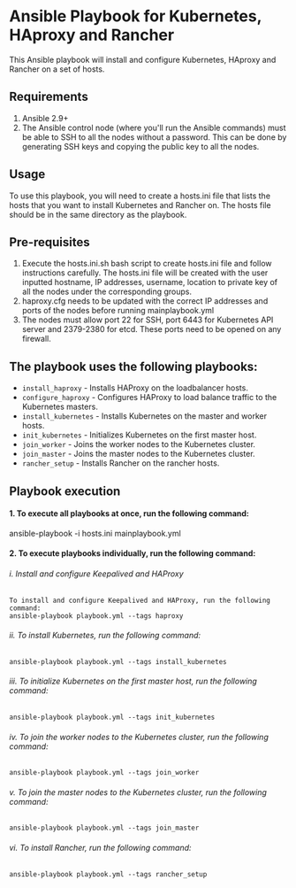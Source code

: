 # Ansible Playbook for Kubernetes, HAproxy and Rancher
This Ansible playbook will install and configure Kubernetes, HAproxy and Rancher on a set of hosts.
## Requirements
1. Ansible 2.9+
2. The Ansible control node (where you'll run the Ansible commands) must be able to SSH to all the nodes without a password. This can be done by generating SSH keys and copying the public key to all the nodes.

## Usage
To use this playbook, you will need to create a hosts.ini file that lists the hosts that you want to install Kubernetes and Rancher on. The hosts file should be in the same directory as the playbook.

## Pre-requisites
1. Execute the hosts.ini.sh bash script to create hosts.ini file and follow instructions carefully. The hosts.ini file will be created with the user inputted hostname, IP addresses, username, location to private key of all the nodes under the corresponding groups. 
2. haproxy.cfg needs to be updated with the correct IP addresses and ports of the nodes before running mainplaybook.yml
3. The nodes must allow port 22 for SSH, port 6443 for Kubernetes API server and 2379-2380 for etcd. These ports need to be opened on any firewall.

## The playbook uses the following playbooks:
* `install_haproxy` - Installs HAProxy on the loadbalancer hosts.
* `configure_haproxy` - Configures HAProxy to load balance traffic to the Kubernetes masters.
* `install_kubernetes` - Installs Kubernetes on the master and worker hosts.
* `init_kubernetes` - Initializes Kubernetes on the first master host.
* `join_worker` - Joins the worker nodes to the Kubernetes cluster.
* `join_master` - Joins the master nodes to the Kubernetes cluster.
* `rancher_setup` - Installs Rancher on the rancher hosts.

## Playbook execution
#### 1. To execute all playbooks at once, run the following command:
ansible-playbook -i hosts.ini mainplaybook.yml

#### 2. To execute playbooks individually, run the following command:

 ######   i. Install and configure Keepalived and HAProxy
    To install and configure Keepalived and HAProxy, run the following command:
    ansible-playbook playbook.yml --tags haproxy

 ######   ii. To install Kubernetes, run the following command:
    ansible-playbook playbook.yml --tags install_kubernetes

 ######   iii. To initialize Kubernetes on the first master host, run the following command:
    ansible-playbook playbook.yml --tags init_kubernetes

 ######   iv. To join the worker nodes to the Kubernetes cluster, run the following command:
    ansible-playbook playbook.yml --tags join_worker

 ######  v. To join the master nodes to the Kubernetes cluster, run the following command:
    ansible-playbook playbook.yml --tags join_master

 ######   vi. To install Rancher, run the following command:
    ansible-playbook playbook.yml --tags rancher_setup
